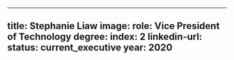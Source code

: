 ---

title: Stephanie Liaw
image:
role: Vice President of Technology
degree:
index: 2
linkedin-url:
status: current_executive
year: 2020
---